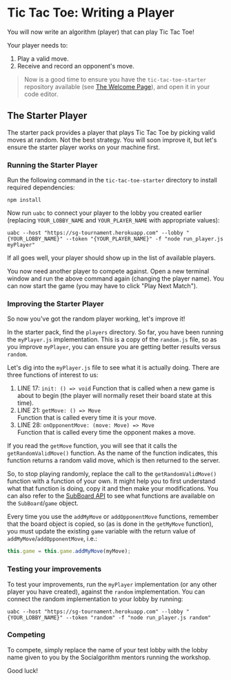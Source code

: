 # Tic Tac Toe: Writing a Player

You will now write an algorithm (player) that can play Tic Tac Toe!

Your player needs to:

1. Play a valid move.
1. Receive and record an opponent's move.

> Now is a good time to ensure you have the `tic-tac-toe-starter` repository available (see [The Welcome Page](../participate.md)), and open it in your code editor.

## The Starter Player

The starter pack provides a player that plays Tic Tac Toe by picking valid moves at random. Not the best strategy. You will soon improve it, but let's ensure the starter player works on your machine first.

### Running the Starter Player

Run the following command in the `tic-tac-toe-starter` directory to install required dependencies:

```
npm install
```

Now run `uabc` to connect your player to the lobby you created earlier (replacing `YOUR_LOBBY_NAME` and `YOUR_PLAYER_NAME` with appropriate values):

```
uabc --host "https://sg-tournament.herokuapp.com" --lobby "{YOUR_LOBBY_NAME}" --token "{YOUR_PLAYER_NAME}" -f "node run_player.js myPlayer"
```

If all goes well, your player should show up in the list of available players. 

You now need another player to compete against. Open a new terminal window and run the above command again (changing the player name). You can now start the game (you may have to click "Play Next Match").

### Improving the Starter Player

So now you've got the random player working, let's improve it!

In the starter pack, find the `players` directory. So far, you have been running the `myPlayer.js` implementation. This is a copy of the `random.js` file, so as you improve `myPlayer`, you can ensure you are getting better results versus `random`.

Let's dig into the `myPlayer.js` file to see what it is actually doing. There are three functions of interest to us:

1. LINE 17: `init: () => void`
Function that is called when a new game is about to begin (the player will normally reset their board state at this time).
1. LINE 21: `getMove: () => Move`  
Function that is called every time it is your move.
1. LINE 28: `onOpponentMove: (move: Move) => Move`  
Function that is called every time the opponent makes a move.

If you read the `getMove` function, you will see that it calls the `getRandomValidMove()` function. As the name of the function indicates, this function returns a random valid move, which is then returned to the server.

So, to stop playing randomly, replace the call to the `getRandomValidMove()` function with a function of your own. It might help you to first understand what that function is doing, copy it and then make your modifications. You can also refer to the [SubBoard API](https://socialgorithm.org/ultimate-ttt-js/classes/_subboard_.subboard.html) to see what functions are available on the `SubBoard`/`game` object.

Every time you use the `addMyMove` or `addOpponentMove` functions, remember that the board object is copied, so (as is done in the `getMyMove` function), you must update the existing `game` variable with the return value of `addMyMove`/`addOpponentMove`, i.e.:

```js
this.game = this.game.addMyMove(myMove);
```

### Testing your improvements

To test your improvements, run the `myPlayer` implementation (or any other player you have created), against the `random` implementation. You can connect the random implementation to your lobby by running:

```
uabc --host "https://sg-tournament.herokuapp.com" --lobby "{YOUR_LOBBY_NAME}" --token "random" -f "node run_player.js random"
```

### Competing

To compete, simply replace the name of your test lobby with the lobby name given to you by the Socialgorithm mentors running the workshop.

Good luck!